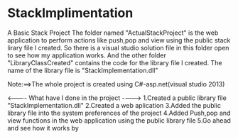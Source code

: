 # StackImplimentation
A Basic Stack Project
The folder named "ActualStackProject" is the web application to perform actions 
like push,pop and view using the public stack lirary file I created.
So there is a visual studio solution file in this folder open to see how my application works.
And the other folder "LibraryClassCreated" contains the code for the library file I created.
The name of the library file is "StackImplementation.dll" 

Note:==>The whole project is created using C#-asp.net(visual studio 2013)

<---- What have I done in the project ----> 
1.Created a public library file "StackImplementation.dll"
2.Created a web aplication
3.Added the public library file into the system preferences of the project
4.Added Push,pop and view functions in the web application using the public library file
5.Go ahead and see how it works by 
